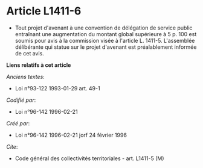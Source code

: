 # Article L1411-6

- Tout projet d'avenant à une convention de délégation de service public entraînant une augmentation du montant global
supérieure à 5 p. 100 est soumis pour avis à la commission visée à l'article L. 1411-5. L'assemblée délibérante qui statue
sur le projet d'avenant est préalablement informée de cet avis.

**Liens relatifs à cet article**

_Anciens textes_:

  - Loi n°93-122 1993-01-29 art. 49-1

_Codifié par_:

  - Loi n°96-142 1996-02-21

_Créé par_:

  - Loi n°96-142 1996-02-21 jorf 24 février 1996

_Cite_:

  - Code général des collectivités territoriales - art. L1411-5 (M)
